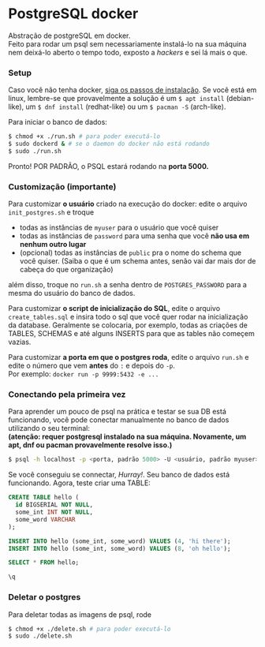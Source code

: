 # PostgreSQL docker

Abstração de postgreSQL em docker.   
Feito para rodar um psql sem necessariamente instalá-lo na sua máquina nem
deixá-lo aberto o tempo todo, exposto a _hackers_ e sei lá mais o que.

### Setup

Caso você não tenha docker, [siga os passos de instalação](https://www.docker.com/community-edition#/download).
Se você está em linux, lembre-se que provavelmente a solução é um
`$ apt install` (debian-like), um `$ dnf install` (redhat-like)
ou um `$ pacman -S` (arch-like).

Para iniciar o banco de dados:

```bash
$ chmod +x ./run.sh # para poder executá-lo
$ sudo dockerd & # se o daemon do docker não está rodando
$ sudo ./run.sh
```

Pronto! POR PADRÃO, o PSQL estará rodando na **porta 5000.**

### Customização (importante)

Para customizar **o usuário** criado na execução do docker:
edite o arquivo `init_postgres.sh` e troque

+ todas as instâncias de `myuser` para o usuário que você quiser
+ todas as instâncias de `password` para uma senha que você **não usa
em nenhum outro lugar**
+ (opcional) todas as instâncias de `public` pra o nome do schema que você
quiser. (Saiba o que é um schema antes, senão vai dar mais dor de cabeça do
que organização)

além disso, troque no `run.sh` a senha dentro de `POSTGRES_PASSWORD` para a
mesma do usuário do banco de dados.

Para customizar **o script de inicialização do SQL**, edite o arquivo
`create_tables.sql` e insira todo o sql que você quer rodar na inicialização
da database. Geralmente se colocaria, por exemplo, todas as criações de
TABLES, SCHEMAS e até alguns INSERTS para que as tables não começem vazias.

Para customizar **a porta em que o postgres roda**, edite o arquivo
`run.sh` e edite o número que vem **antes** do `:` e depois do `-p`.  
Por exemplo:
`docker run -p 9999:5432 -e ...`

### Conectando pela primeira vez

Para aprender um pouco de psql na prática e testar se sua DB está
funcionando, você pode conectar manualmente no banco de dados utilizando
o seu terminal:  
**(atenção: requer postgresql instalado na sua máquina.
Novamente, um apt, dnf ou pacman provavelmente resolve isso.)**

```bash
$ psql -h localhost -p <porta, padrão 5000> -U <usuário, padrão myuser>
```

Se você conseguiu se connectar, *Hurray!*. Seu banco de dados está
funcionando. Agora, teste criar uma TABLE:

```sql
CREATE TABLE hello (
  id BIGSERIAL NOT NULL,
  some_int INT NOT NULL,
  some_word VARCHAR
);

INSERT INTO hello (some_int, some_word) VALUES (4, 'hi there');
INSERT INTO hello (some_int, some_word) VALUES (8, 'oh hello');

SELECT * FROM hello;

\q
```

### Deletar o postgres

Para deletar todas as imagens de psql, rode
```bash
$ chmod +x ./delete.sh # para poder executá-lo
$ sudo ./delete.sh
```

